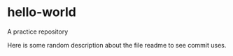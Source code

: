 # hello-world
A practice repository

Here is some random description about the file readme to see commit uses.
